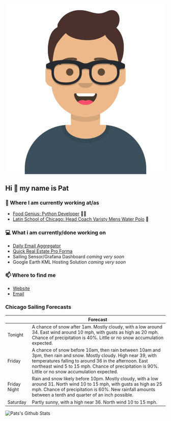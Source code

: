 [![Social banner for p-j-falconer](https://raw.githubusercontent.com/P-J-FALCONER/P-J-FALCONER/master/assets/avataaars.svg)](https://patfalconer.com/)
## Hi :wave: my name is Pat

### 💼 Where I am currently working at/as
- [Food Genius: Python Developer](https://getfoodgenius.com/) 🍔🐍
- [Latin School of Chicago: Head Coach Varisty Mens Water Polo](https://www.latinschool.org/) 🤽


### 💻 What i am currently/done working on
 - [Daily Email Aggregator](https://github.com/P-J-FALCONER/dott_daily_mail)
 - [Quick Real Estate Pro Forma](https://github.com/P-J-FALCONER/henry)
 - Sailing Sensor/Grafana Dashboard *coming very soon*
 - Google Earth KML Hosting Solution *coming very soon*

### 📫 Where to find me
 - [Website](https://patfalconer.com/)
 - [Email](mailto:patrick.j.falconer@gmail.com)


### Chicago Sailing Forecasts
|   | Forecast  |
|---|---|
| Tonight | A chance of snow after 1am. Mostly cloudy, with a low around 34. East wind around 10 mph, with gusts as high as 20 mph. Chance of precipitation is 40%. Little or no snow accumulation expected. |
| Friday | A chance of snow before 10am, then rain between 10am and 3pm, then rain and snow. Mostly cloudy. High near 39, with temperatures falling to around 36 in the afternoon. East northeast wind 5 to 15 mph. Chance of precipitation is 90%. Little or no snow accumulation expected. |
| Friday Night | Rain and snow likely before 10pm. Mostly cloudy, with a low around 31. North wind 10 to 15 mph, with gusts as high as 25 mph. Chance of precipitation is 60%. New rainfall amounts between a tenth and quarter of an inch possible. |
| Saturday | Partly sunny, with a high near 36. North wind 10 to 15 mph. |

![Pats's Github Stats](https://github-readme-stats.vercel.app/api?username=p-j-falconer&show_icons=true&theme=radical)
